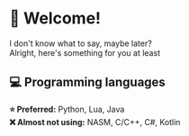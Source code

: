# 🌟 Welcome!
  
I don't know what to say, maybe later?  
Alright, here's something for you at least  
  
## 💻 Programming languages
**⭐ Preferred:** Python, Lua, Java  
**❌ Almost not using:** NASM, C/C++, C#, Kotlin
